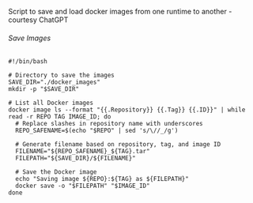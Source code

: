 Script to save and load docker images from one runtime to another - courtesy ChatGPT
###### Save Images
```shell
#!/bin/bash

# Directory to save the images
SAVE_DIR="./docker_images"
mkdir -p "$SAVE_DIR"

# List all Docker images
docker image ls --format "{{.Repository}} {{.Tag}} {{.ID}}" | while read -r REPO TAG IMAGE_ID; do
  # Replace slashes in repository name with underscores
  REPO_SAFENAME=$(echo "$REPO" | sed 's/\//_/g')
  
  # Generate filename based on repository, tag, and image ID
  FILENAME="${REPO_SAFENAME}_${TAG}.tar"
  FILEPATH="${SAVE_DIR}/${FILENAME}"
  
  # Save the Docker image
  echo "Saving image ${REPO}:${TAG} as ${FILEPATH}"
  docker save -o "$FILEPATH" "$IMAGE_ID"
done
```
